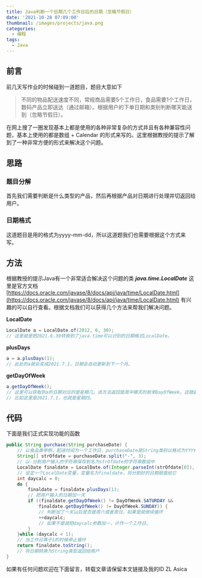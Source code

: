 ```yaml
---
title: Java判断一个日期几个工作日后的日期（忽略节假日）
date: '2021-10-28 07:09:00'
thumbnail: /images/projects/java.png
categories:
  - 编程
tags:
  - Java
---
```


## 前言

前几天写作业的时候碰到一道题目，题目大意如下

> 不同的物品配送速度不同，常规商品需要5个工作日，食品需要1个工作日，数码产品立即送达（通过邮箱）。根据用户的下单日期和类别判断哪天能送到（忽略节假日）。

<!--more-->

在网上搜了一圈发现基本上都是使用的各种非常复杂的方式并且有各种兼容性问题，基本上使用的都是数组 + Calendar 的形式来写的。这里根据教授的提示了解到了一种非常方便的形式来解决这个问题。

## 思路

### 题目分解

首先我们需要判断是什么类型的产品，然后再根据产品对日期进行处理并切返回给用户。

### 日期格式

这道题目是用的格式为yyyy-mm-dd，所以这道题我们也需要根据这个方式来写。

## 方法

根据教授的提示Java有一个非常适合解决这个问题的类 **_java.time.LocalDate_** 这里是官方文档[https://docs.oracle.com/javase/8/docs/api/java/time/LocalDate.html](https://docs.oracle.com/javase/8/docs/api/java/time/LocalDate.html) 有兴趣的可以自行查看。根据文档我们可以获得几个方法来帮我们解决问题。

**LocalDate**

```java
LocalDate a = LocalDate.of(2012, 6, 30);
// 这里就是把2021.6.30转换到了java.time可以识别的日期格式LocalDate。
```

**plusDays**

```java
a = a.plusDays(1);
// 此处的a就会变成2021.7.1，日期会自动更新到下一个月。
```

**getDayOfWeek**

```java
a.getDayOfWeek();
// 这里可以获取到a的日期对应的是星期几。该方法返回是周中哪天的枚举DayOfWeek。这就避免了对int值含义的混淆。如果你需要访问原始的int值，那么枚举提供了int值。
// 比如这里是2021.7.1，也就是星期四。
```

## 代码

下面是我们正式实现功能的函数

```java
public String purchase(String purchaseDate) {
    // 以食品类举例，配送时间为一个工作日，purchaseDate是String类别以格式为YYYY-MM-DD的日期。
    String[] strOfdate = purchaseDate.split("-", 3);
    // 以-分割用户输入的字符串保存到名为strOfdate的字符串数组中
    LocalDate finaldate = LocalDate.of(Integer.parseInt(strOfdate[0]), Integer.parseInt(strOfdate[1]), Integer.parseInt(strOfdate[2]));
    // 设定一个LocalDate变量，变量名为finaldate，将分割好的日期赋值给它
    int daycalc = 0;
    do {
        finaldate = finaldate.plusDays(1);
        // 把用户输入的日期加一天
        if ((finaldate.getDayOfWeek() != DayOfWeek.SATURDAY &&
            finaldate.getDayOfWeek() != DayOfWeek.SUNDAY)) {
            // 判断加了一天以后是否是周六或者周日，如果是就继续循环
            ++daycalc;
            // 如果不是就把daycalc参数加一，计作一个工作日。
        }
    }while (daycalc < 1);
    // 当工作日等于1的时候停止循环
    return finaldate.toString();
    // 将日期转换为String类型返回给用户
}
```

如果有任何问题欢迎在下面留言，转载文章请保留本文链接及我的ID
ZL Asica
